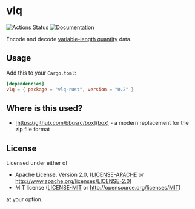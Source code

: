 # vlq

[![Actions Status](https://github.com/bbqsrc/vlq-rust/workflows/Continuous%20Integration/badge.svg)](https://github.com/bbqsrc/vlq-rust/actions)
[![Documentation](https://docs.rs/vlq-rust/badge.svg)](https://docs.rs/vlq-rust)

Encode and decode [variable-length quantity](https://en.wikipedia.org/wiki/Variable-length_quantity) data.

## Usage

Add this to your `Cargo.toml`:

```toml
[dependencies]
vlq = { package = "vlq-rust", version = "0.2" }
```

## Where is this used?

* [https://github.com/bbqsrc/box](box) - a modern replacement for the zip file format

## License

Licensed under either of

* Apache License, Version 2.0, ([LICENSE-APACHE](LICENSE-APACHE) or http://www.apache.org/licenses/LICENSE-2.0)
* MIT license ([LICENSE-MIT](LICENSE-MIT) or http://opensource.org/licenses/MIT)

at your option.
